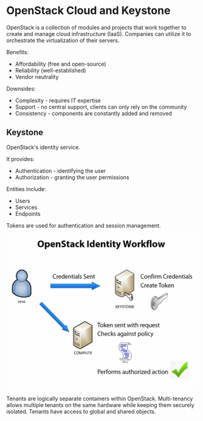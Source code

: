 # OpenStack Cloud and Keystone

OpenStack is a collection of modules and projects that work together to create and manage cloud infrastructure (IaaS). Companies can utilize it to orchestrate the virtualization of their servers.

Benefits:
* Affordability (free and open-source)
* Reliability (well-established)
* Vendor neutrality

Downsides:
* Complexity - requires IT expertise
* Support - no central support, clients can only rely on the community
* Consistency - components are constantly added and removed

## Keystone

OpenStack's identity service.

It provides:
* Authentication - identifying the user
* Authorization - granting the user permissions

Entities include:
* Users
* Services
* Endpoints

Tokens are used for authentication and session management.

![](./images/openstack_cloud_and_keystone/workflow.png)

Tenants are logically separate containers within OpenStack. Multi-tenancy allows multiple tenants on the same hardware while keeping them securely isolated. Tenants have access to global and shared objects.